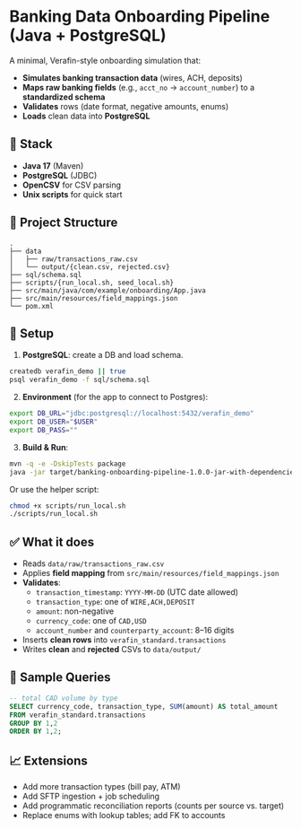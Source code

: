 # Banking Data Onboarding Pipeline (Java + PostgreSQL)

A minimal, Verafin-style onboarding simulation that:
- **Simulates banking transaction data** (wires, ACH, deposits)
- **Maps raw banking fields** (e.g., `acct_no` → `account_number`) to a **standardized schema**
- **Validates** rows (date format, negative amounts, enums)
- **Loads** clean data into **PostgreSQL**

## 🧩 Stack
- **Java 17** (Maven)
- **PostgreSQL** (JDBC)
- **OpenCSV** for CSV parsing
- **Unix scripts** for quick start

## 📁 Project Structure
```
.
├── data
│   ├── raw/transactions_raw.csv
│   └── output/{clean.csv, rejected.csv}
├── sql/schema.sql
├── scripts/{run_local.sh, seed_local.sh}
├── src/main/java/com/example/onboarding/App.java
├── src/main/resources/field_mappings.json
└── pom.xml
```

## 🔧 Setup

1) **PostgreSQL**: create a DB and load schema.
```bash
createdb verafin_demo || true
psql verafin_demo -f sql/schema.sql
```

2) **Environment** (for the app to connect to Postgres):
```bash
export DB_URL="jdbc:postgresql://localhost:5432/verafin_demo"
export DB_USER="$USER"
export DB_PASS=""
```

3) **Build & Run**:
```bash
mvn -q -e -DskipTests package
java -jar target/banking-onboarding-pipeline-1.0.0-jar-with-dependencies.jar data/raw/transactions_raw.csv
```

Or use the helper script:
```bash
chmod +x scripts/run_local.sh
./scripts/run_local.sh
```

## ✅ What it does
- Reads `data/raw/transactions_raw.csv`
- Applies **field mapping** from `src/main/resources/field_mappings.json`
- **Validates**:
  - `transaction_timestamp`: `YYYY-MM-DD` (UTC date allowed)
  - `transaction_type`: one of `WIRE,ACH,DEPOSIT`
  - `amount`: non-negative
  - `currency_code`: one of `CAD,USD`
  - `account_number` and `counterparty_account`: 8–16 digits
- Inserts **clean rows** into `verafin_standard.transactions`
- Writes **clean** and **rejected** CSVs to `data/output/`

## 🧪 Sample Queries
```sql
-- total CAD volume by type
SELECT currency_code, transaction_type, SUM(amount) AS total_amount
FROM verafin_standard.transactions
GROUP BY 1,2
ORDER BY 1,2;
```

## 📈 Extensions
- Add more transaction types (bill pay, ATM)
- Add SFTP ingestion + job scheduling
- Add programmatic reconciliation reports (counts per source vs. target)
- Replace enums with lookup tables; add FK to accounts

